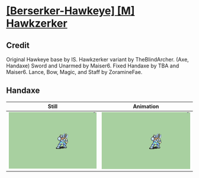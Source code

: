 # [\[Berserker-Hawkeye\] \[M\] Hawkzerker](../)

## Credit

Original Hawkeye base by IS.
Hawkzerker variant by TheBlindArcher. (Axe, Handaxe)
Sword and Unarmed by Maiser6.
Fixed Handaxe by TBA and Maiser6.
Lance, Bow, Magic, and Staff by ZoramineFae.
	
## Handaxe

| Still | Animation |
| :---: | :-------: |
| ![Handaxe still](./Handaxe_000.png) | ![Handaxe animation](./Handaxe.gif) |
